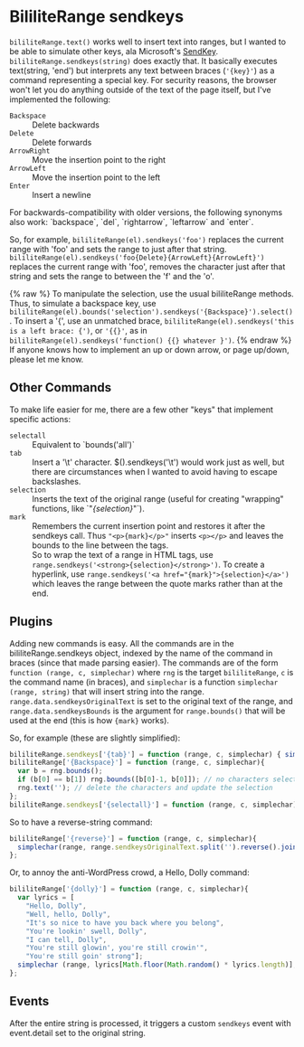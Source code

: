 # BililiteRange sendkeys

`bililiteRange.text()` works well to insert text into ranges, but I wanted to be able to 
simulate other keys, ala Microsoft's [SendKey](https://docs.microsoft.com/en-us/dotnet/api/system.windows.forms.sendkeys?view=netcore-3.1).
`bililiteRange.sendkeys(string)` does exactly that. It basically executes text(string, 'end')
but interprets any text between braces (`'{key}'`) as a command representing a special key.
For security reasons, the browser won't let you do anything outside of the text of the page itself,
but I've implemented the following:

<dl>
<dt><code>Backspace</code></dt>
<dd>Delete backwards</dd>
<dt><code>Delete</code></dt>
<dd>Delete forwards</dd>
<dt><code>ArrowRight</code></dt>
<dd>Move the insertion point to the right</dd>
<dt><code>ArrowLeft</code></dt>
<dd>Move the insertion point to the left</dd>
<dt><code>Enter</code></dt>
<dd>Insert a newline</dd>
</dl>
For backwards-compatibility with older versions, the following synonyms also work: `backspace`, `del`, `rightarrow`, `leftarrow` and `enter`.

So, for example, `bililiteRange(el).sendkeys('foo')` replaces the current range with 'foo' and sets the range to just 
after that string. `bililiteRange(el).sendkeys('foo{Delete}{ArrowLeft}{ArrowLeft}')` replaces the current range with 'foo', 
removes the character just after that string and sets the range to between the 'f' and the 'o'.

{% raw %}
To manipulate the selection, use the usual bililiteRange methods. Thus, to simulate a backspace key, 
use `bililiteRange(el).bounds('selection').sendkeys('{Backspace}').select()`.
To insert a '{', use an unmatched brace, `bililiteRange(el).sendkeys('this is a left brace: {')`, or `'{{}'`, 
as in `bililiteRange(el).sendkeys('function() {{} whatever }')`.
{% endraw %}
If anyone knows how to implement an up or down arrow, or page up/down, please let me know.

## Other Commands

To make life easier for me, there are a few other "keys" that implement specific actions:

<dl>
<dt><code>selectall</code></dt>
<dd>Equivalent to `bounds('all')`</dd>
<dt><code>tab</code></dt>
<dd>Insert a '\t' character. $().sendkeys('\t') would work just as well, but there are circumstances 
when I wanted to avoid having to escape backslashes.</dd>
<dt><code>selection</code></dt>
<dd>Inserts the text of the original range (useful for creating "wrapping" functions, like `"<em>{selection}</em>"`).</dd>
<dt><code>mark</code></dt>
<dd>Remembers the current insertion point and restores it after the sendkeys call. 
Thus <code>"&lt;p&gt;{mark}&lt;/p&gt;"</code> inserts <code>&lt;p&gt;&lt;/p&gt;</code> and leaves the bounds to the line between the tags.</dd>
<dd>So to wrap the text of a range in HTML tags, use <code>range.sendkeys('&lt;strong&gt;{selection}&lt;/strong&gt;')</code>. 
To create a hyperlink, use <code>range.sendkeys('&lt;a href=&quot;{mark}&quot;&gt;{selection}&lt;/a&gt;')</code> which leaves the range 
between the quote marks rather than at the end.<dd>
</dl>

## Plugins

Adding new commands is easy. All the commands are in the bililiteRange.sendkeys object, 
indexed by the name of the command in braces (since that made parsing easier). 
The commands are of the form `function (range, c, simplechar)` where `rng` is the target `bililiteRange`, `c` is the command name 
(in braces), and `simplechar` is a function `simplechar (range, string)` that will insert string into the range. 
`range.data.sendkeysOriginalText` is set to the original text of the range, 
and `range.data.sendkeysBounds` is the argument for `range.bounds()` that will be used at the end (this is how `{mark}` works).

So, for example (these are slightly simplified):

```js
bililiteRange.sendkeys['{tab}'] = function (range, c, simplechar) { simplechar(rng, '\t') };
bililiteRange['{Backspace}'] = function (range, c, simplechar){
  var b = rng.bounds();
  if (b[0] == b[1]) rng.bounds([b[0]-1, b[0]]); // no characters selected; it's just an insertion point. Remove the previous character
  rng.text(''); // delete the characters and update the selection
};
bililiteRange.sendkeys['{selectall}'] = function (range, c, simplechar) { rng.bounds('all') };
```

So to have a reverse-string command:

```js
bililiteRange['{reverse}'] = function (range, c, simplechar){
  simplechar(range, range.sendkeysOriginalText.split('').reverse().join(''));
};
```

Or, to annoy the anti-WordPress crowd, a Hello, Dolly command:

```js
bililiteRange['{dolly}'] = function (range, c, simplechar){
  var lyrics = [
    "Hello, Dolly",
    "Well, hello, Dolly",
    "It's so nice to have you back where you belong",
    "You're lookin' swell, Dolly",
    "I can tell, Dolly",
    "You're still glowin', you're still crowin'",
    "You're still goin' strong"];
  simplechar (range, lyrics[Math.floor(Math.random() * lyrics.length)];
};
```

## Events

After the entire string is processed, it triggers a custom `sendkeys` event with event.detail set to the original string.